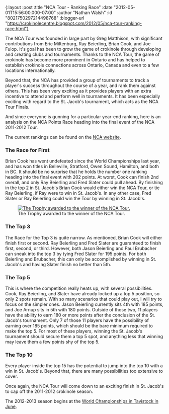 {:layout :post
 :title "NCA Tour - Ranking Race"
 :date "2012-05-01T15:56:00.000-07:00"
 :author "Nathan Walsh"
 :id "8021750297214498768"
 :blogger-url "https://crokinolecentre.blogspot.com/2012/05/nca-tour-ranking-race.html"}

The NCA Tour was founded in large part by Greg Matthison, with significant contributions from Eric Miltenburg, Ray Beierling, Brian Cook, and Joe Fulop. It's goal has been to grow the game of crokinole through developing and creating clubs and tournaments. Thanks to the NCA Tour, the game of crokinole has become more prominent in Ontario and has helped to establish crokinole connections across Ontario, Canada and even to a few locations internationally.

Beyond that, the NCA has provided a group of tournaments to track a player's success throughout the course of a year, and rank them against others. This has been very exciting as it provides players with an extra incentive to attend and perform well in tournaments. It has been especially exciting with regard to the St. Jacob's tournament, which acts as the NCA Tour Finals.

And since everyone is gunning for a particular year-end ranking, here is an analysis on the NCA Points Race heading into the final event of the NCA 2011-2012 Tour.

The current rankings can be found on the [NCA website](http://www.nationalcrokinoleassociation.com).

### The Race for First

Brian Cook has went undefeated since the World Championships last year, and has won titles in Belleville, Stratford, Owen Sound, Hamilton, and both in BC. It should be no surprise that he holds the number one ranking heading into the final event with 202 points. At worst, Cook can finish 2nd overall, and only Ray Beierling and Fred Slater could pull ahead. By finishing in the top 2 in St. Jacob's Brian Cook would either win the NCA Tour, or tie Ray Beierling, if Ray were to win in St. Jacob's. In any other case, Fred Slater or Ray Beierling could win the Tour by winning in St. Jacob's.

<figure>
	<a href="/images/2012-05-01-nca-tour-ranking-race/P1090023.jpg"><img src="/images/2012-05-01-nca-tour-ranking-race/P1090023.jpg" alt="The Trophy awarded to the winner of the NCA Tour." /></a>
	<figcaption>The Trophy awarded to the winner of the NCA Tour.</figcaption>
</figure>

### The Top 3

The Race for the Top 3 is quite narrow. As mentioned, Brian Cook will either finish first or second. Ray Beierling and Fred Slater are guaranteed to finish first, second, or third. However, both Jason Beierling and Paul Brubacher can sneak into the top 3 by tying Fred Slater for 195 points. For both Beierling and Brubacher, this can only be accomplished by winning in St. Jacob's and having Slater finish no better than 5th.

### The Top 5

This is where the competition really heats up, with several possibilities. Cook, Ray Beierling, and Slater have already locked up a top 5 position, so only 2 spots remain. With so many scenarios that could play out, I will try to focus on the simpler ones. Jason Beierling currently sits 4th with 185 points, and Joe Arnup sits in 5th with 180 points. Outside of those two, 11 players have the ability to earn 180 or more points after the conclusion of the St. Jacob's tournament. Only 7 of those 11 players have the possibility of earning over 185 points, which should be the bare minimum required to make the top 5. For most of these players, winning the St. Jacob's tournament should secure them a top 5 spot, and anything less that winning may leave them a few points shy of the top 5.

### The Top 10

Every player inside the top 15 has the potential to jump into the top 10 with a win in St. Jacob's. Beyond that, there are many possibilities too extensive to cover.

Once again, the NCA Tour will come down to an exciting finish in St. Jacob's to cap off the 2011-2012 crokinole season.

The 2012-2013 season begins at the [World Championships in Tavistock in June](http://worldcrokinole.com).
